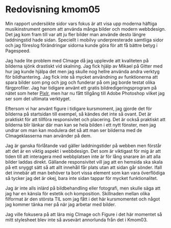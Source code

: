 ---
---
Redovisning kmom05
=========================

Min rapport undersökte sidor vars fokus är att visa upp moderna häftiga musikinstrument genom att använda många bilder och modern webbdesign. Det jag kom fram till var att ju fler bilder man använde desto längre laddningstid hade sidan. Speciellt i mobilvy underpresterade samtliga sidor och jag föreslog förändringar sidorna kunde göra för att få bättre betyg i Pagespeed.

Jag hade lite problem med CImage då jag upplevde att kvaliteten på bilderna sjönk drastiskt vid skalning. Jag fick hjälp av Mikael på Gitter med hur jag kunde hjälpa det men jag skulle nog hellre använda andra verktyg för bildhantering. Jag fick inte så mycket användning av funktionerna att spara bilder som png och jpg och funderar på om jag borde testat olika färgprofiler. Jag har tidigare använt ett gratis bildredigeringsprogram på nätet som heter [Pixlr](https://pixlr.com/), men har nu fått tillgång till Adobe Photoshop vilket jag ser som det ultimata verktyget.

Eftersom vi har använt figure i tidigare kursmoment, jag gjorde det för bilderna på startsidan till exempel, så kändes det inte så ovant. Det är praktiskt för att tillföra responsivitet och placering. Det är också praktiskt att bilderna blir länkar där man kan se hela bilden i ett nytt fönster, men jag undrar om man kan modulera det så att man ser bilderna med de CImageklasserna man använder på dem.

Jag är ganska förlåtande vad gäller laddningstider på webben men förstår att det är en viktig aspekt i webbdesign. Det som är viktigast för mig är att tiden till att interagera med webbplatsen inte är för lång snarare än att alla bilder laddas direkt. Gällande responsivitet vill jag att en hemsida ska skala på ett snyggt sätt så att allt innehåll får plats utan att sidan går sönder. Ifall det innebär att man behöver ta bort vissa element som kan vara överflödiga så tycker jag det är okej, bara inte sidan tappar för mycket funktionalitet.

Jag är inte alls inlärd på bildbehandling eller fotografi, men skulle säga att jag har en känsla för estetik och komposition. Skillnaden mellan olika filformat är den största TIL som jag fått i det här kursmomentet och något jag kommer tänka mer på när jag arbetar med bilder.

Jag ville fokusera på att lära mig CImage och Figure i det här momentet så mitt stylesheet blev inte så avsevärt annorlunda från det i Kmom03.
